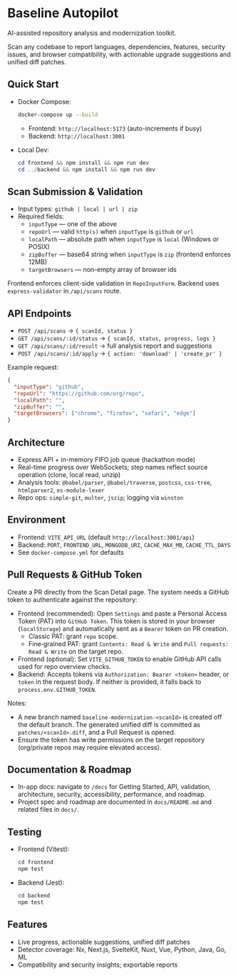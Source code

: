 # Baseline Autopilot

AI-assisted repository analysis and modernization toolkit.

Scan any codebase to report languages, dependencies, features, security issues, and browser compatibility, with actionable upgrade suggestions and unified diff patches.

## Quick Start

- Docker Compose:
  ```sh
  docker-compose up --build
  ```
  - Frontend: `http://localhost:5173` (auto-increments if busy)
  - Backend: `http://localhost:3001`

- Local Dev:
  ```powershell
  cd frontend && npm install && npm run dev
  cd ../backend && npm install && npm run dev
  ```

## Scan Submission & Validation

- Input types: `github | local | url | zip`
- Required fields:
  - `inputType` — one of the above
  - `repoUrl` — valid `http(s)` when `inputType` is `github` or `url`
  - `localPath` — absolute path when `inputType` is `local` (Windows or POSIX)
  - `zipBuffer` — base64 string when `inputType` is `zip` (frontend enforces 12MB)
  - `targetBrowsers` — non-empty array of browser ids

Frontend enforces client-side validation in `RepoInputForm`. Backend uses `express-validator` in `/api/scans` route.

## API Endpoints

- `POST /api/scans` → `{ scanId, status }`
- `GET /api/scans/:id/status` → `{ scanId, status, progress, logs }`
- `GET /api/scans/:id/result` → full analysis report and suggestions
- `POST /api/scans/:id/apply` → `{ action: 'download' | 'create_pr' }`

Example request:
```json
{
  "inputType": "github",
  "repoUrl": "https://github.com/org/repo",
  "localPath": "",
  "zipBuffer": "",
  "targetBrowsers": ["chrome", "firefox", "safari", "edge"]
}
```

## Architecture

- Express API + in-memory FIFO job queue (hackathon mode)
- Real-time progress over WebSockets; step names reflect source operation (clone, local read, unzip)
- Analysis tools: `@babel/parser`, `@babel/traverse`, `postcss`, `css-tree`, `htmlparser2`, `es-module-lexer`
- Repo ops: `simple-git`, `multer`, `jszip`; logging via `winston`

## Environment

- Frontend: `VITE_API_URL` (default `http://localhost:3001/api`)
- Backend: `PORT`, `FRONTEND_URL`, `MONGODB_URI`, `CACHE_MAX_MB`, `CACHE_TTL_DAYS`
- See `docker-compose.yml` for defaults

## Pull Requests & GitHub Token

Create a PR directly from the Scan Detail page. The system needs a GitHub token to authenticate against the repository:

- Frontend (recommended): Open `Settings` and paste a Personal Access Token (PAT) into `GitHub Token`. This token is stored in your browser (`localStorage`) and automatically sent as a `Bearer` token on PR creation.
  - Classic PAT: grant `repo` scope.
  - Fine‑grained PAT: grant `Contents: Read & Write` and `Pull requests: Read & Write` on the target repo.
- Frontend (optional): Set `VITE_GITHUB_TOKEN` to enable GitHub API calls used for repo overview checks.
- Backend: Accepts tokens via `Authorization: Bearer <token>` header, or `token` in the request body. If neither is provided, it falls back to `process.env.GITHUB_TOKEN`.

Notes:
- A new branch named `baseline-modernization-<scanId>` is created off the default branch. The generated unified diff is committed as `patches/<scanId>.diff`, and a Pull Request is opened.
- Ensure the token has write permissions on the target repository (org/private repos may require elevated access).

## Documentation & Roadmap

- In-app docs: navigate to `/docs` for Getting Started, API, validation, architecture, security, accessibility, performance, and roadmap.
- Project spec and roadmap are documented in `docs/README.md` and related files in `docs/`.

## Testing

- Frontend (Vitest):
  ```powershell
  cd frontend
  npm test
  ```
- Backend (Jest):
  ```powershell
  cd backend
  npm test
  ```

## Features

- Live progress, actionable suggestions, unified diff patches
- Detector coverage: Nx, Next.js, SvelteKit, Nuxt, Vue, Python, Java, Go, ML
- Compatibility and security insights; exportable reports
